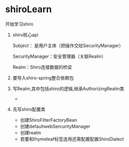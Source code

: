 # shiroLearn
开始学习shiro

1. shiro核心api   

    Subject： 是用户主体（把操作交给SecurityManager）

    SecurityManager：安全管理器（关联Realm）

    Realm：Shiro连接数据的桥梁

2. 要导入shiro-spring整合依赖包
3. 写Realm,其中包括shiro的逻辑,继承AuthorizingRealm类
    
    * 
3. 先写shiro配置类
    * 创建ShiroFilterFactoryBean
    * 创建defaultwebSercurityManager
    * 创建realm
    * 若要和thymeleaf标签连用还需配置配置ShiroDialect
